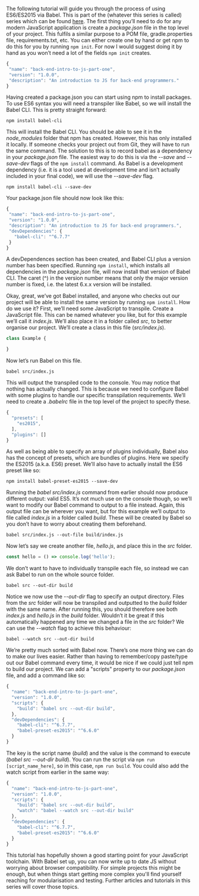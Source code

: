 The following tutorial will guide you through the process of using ES6/ES2015 via Babel.  This is part of the (whatever this series is called) series which can be found [here](http://www.damplus.com).  The first thing you’ll need to do for any modern JavaScript application is create a *package.json* file in the top level of your project.  This fulfils a similar purpose to a POM file, gradle.properties file, requirements.txt, etc.  You can either create one by hand or get npm to do this for you by running `npm init`.  For now I would suggest doing it by hand as you won’t need a lot of the fields `npm init` creates.

```javascript
{
 "name": "back-end-intro-to-js-part-one",
 "version": "1.0.0",
 "description": "An introduction to JS for back-end programmers."
}
```

Having created a package.json you can start using npm to install packages.  To use ES6 syntax you will need a transpiler like Babel, so we will install the Babel CLI.  This is pretty straight forward:

`npm install babel-cli`

This will install the Babel CLI.  You should be able to see it in the *node_modules* folder that npm has created.  However, this has only installed it locally.  If someone checks your project out from Git, they will have to run the same command.  The solution to this is to record babel as a dependency in your *package.json* file.  The easiest way to do this is via the *--save* and *--save-dev* flags of the `npm install` command.  As Babel is a development dependency (i.e. it is a tool used at development time and isn’t actually included in your final code), we will use the *--save-dev* flag.

`npm install babel-cli --save-dev`

Your package.json file should now look like this:
```javascript
{
 "name": "back-end-intro-to-js-part-one",
 "version": "1.0.0",
 "description": "An introduction to JS for back-end programmers.",
 "devDependencies": {
   "babel-cli": "^6.7.7"
 }
}
```
A devDependences section has been created, and Babel CLI plus a version number has been specified.  Running `npm install`, which installs all dependencies in the *package.json* file, will now install that version of Babel CLI.  The caret (^) in the version number means that only the major version number is fixed, i.e. the latest 6.x.x version will be installed.

Okay, great, we’ve got Babel installed, and anyone who checks out our project will be able to install the same version by running `npm install`.  How do we use it?  First, we’ll need some JavaScript to transpile.  Create a JavaScript file.  This can be named whatever you like, but for this example we’ll call it *index.js*.  We’ll also place it in a folder called *src*, to better organise our project.  We’ll create a class in this file (*src/index.js*).
```javascript
class Example {

}
```
Now let’s run Babel on this file.

`babel src/index.js`

This will output the transpiled code to the console.  You may notice that nothing has actually changed.  This is because we need to configure Babel with some plugins to handle our specific transpilation requirements.  We’ll need to create a *.babelrc* file in the top level of the project to specify these.
```javascript
{
  "presets": [
    "es2015",
  ],
  "plugins": []
}
```
As well as being able to specify an array of plugins individually, Babel also has the concept of presets, which are bundles of plugins.  Here we specify the ES2015 (a.k.a. ES6) preset. We’ll also have to actually install the ES6 preset like so:

`npm install babel-preset-es2015 --save-dev`

Running the *babel src/index.js* command from earlier should now produce different output: valid ES5.  It’s not much use on the console though, so we’ll want to modify our Babel command to output to a file instead.  Again, this output file can be wherever you want, but for this example we’ll output to file called *index.js* in a folder called *build*.  These will be created by Babel so you don’t have to worry about creating them beforehand.

`babel src/index.js --out-file build/index.js`

Now let’s say we create another file, *hello.js*, and place this in the *src* folder.
```javascript
const hello = () => console.log('hello');
```
We don’t want to have to individually transpile each file, so instead we can ask Babel to run on the whole source folder.

`babel src --out-dir build`

Notice we now use the *--out-dir* flag to specify an output directory.  Files from the *src* folder will now be transpiled and outputted to the *build* folder with the same name.  After running this, you should therefore see both *index.js* and *hello.js* in the *build* folder.  Wouldn’t it be great if this automatically happened any time we changed a file in the *src* folder?  We can use the *--watch* flag to achieve this behaviour:

`babel --watch src --out-dir build`

We’re pretty much sorted with Babel now.  There’s one more thing we can do to make our lives easier.  Rather than having to remember/copy paste/type out our Babel command every time, it would be nice if we could just tell npm to build our project.  We can add a "scripts" property to our *package.json* file, and add a command like so:
```javascript
{
  "name": "back-end-intro-to-js-part-one",
  "version": "1.0.0",
  "scripts": {
    "build": "babel src --out-dir build",
  },
  "devDependencies": {
    "babel-cli": "^6.7.7",
    "babel-preset-es2015": "^6.6.0"
  }
}
```
The key is the script name (*build*) and the value is the command to execute (*babel src --out-dir build*).  You can run the script via `npm run [script_name_here]`, so in this case, `npm run build`.  You could also add the watch script from earlier in the same way:
```javascript
{
  "name": "back-end-intro-to-js-part-one",
  "version": "1.0.0",
  "scripts": {
    "build": "babel src --out-dir build",
    "watch": "babel --watch src --out-dir build"
  },
  "devDependencies": {
    "babel-cli": "^6.7.7",
    "babel-preset-es2015": "^6.6.0"
  }
}
```
This tutorial has hopefully shown a good starting point for your JavaScript toolchain.  With Babel set up, you can now write up to date JS without worrying about browser compatibility.  For simple projects this might be enough, but when things start getting more complex you'll find yourself reaching for modularisation and testing.  Further articles and tutorials in this series will cover those topics.    
